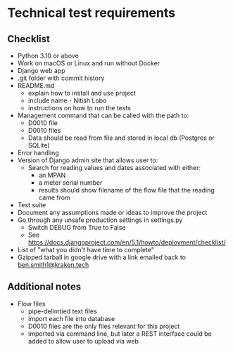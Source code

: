 # Technical test requirements

## Checklist

- Python 3.10 or above
- Work on macOS or Linux and run without Docker
- Django web app
- .git folder with commit history
- README.md
  - explain how to install and use project
  - include name - Nitish Lobo
  - instructions on how to run the tests
- Management command that can be called with the path to:
  - D0010 file
  - D0010 files
  - Data should be read from file and stored in local db (Postgres or SQLite)
- Error handling
- Version of Django admin site that allows user to:
  - Search for reading values and dates associated with either:
    - an MPAN
    - a meter serial number
    - results should show filename of the flow file that the reading came from
- Test suite
- Document any assumptions made or ideas to improve the project
- Go through any unsafe production settings in settings.py
  - Switch DEBUG from True to False
  - See <https://docs.djangoproject.com/en/5.1/howto/deployment/checklist/>
- List of "what you didn't have time to complete"
- Gzipped tarball in google drive with a link emailed back to <ben.smith1@kraken.tech>

## Additional notes

- Flow files
  - pipe-delimtied text files
  - import each file into database
  - D0010 files are the only files relevant for this project
  - imported via command line, but later a REST interface could be added to allow user to upload via web
